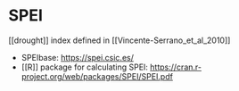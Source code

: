 # SPEI

[[drought]] index defined in [[Vincente-Serrano_et_al_2010]]

- SPEIbase: https://spei.csic.es/
- [[R]] package for calculating SPEI: https://cran.r-project.org/web/packages/SPEI/SPEI.pdf